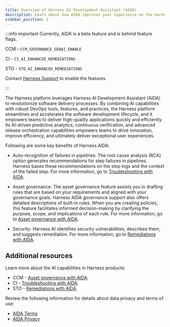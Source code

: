 ```yaml
---
title: Overview of Harness AI Development Assistant (AIDA)
description: Learn about how AIDA improves your experience on the Harness platform.
sidebar_position: 2
---
```



:::info important
Currently, AIDA is a beta feature and is behind feature flags. 

CCM - `CCM_GOVERNANCE_GENAI_ENABLE`

CI - `CI_AI_ENHANCED_REMEDIATIONS`

STO - `STO_AI_ENHANCED_REMEDIATIONS`

Contact [Harness Support](mailto:support@harness.io) to enable the features.

:::

The Harness platform leverages Harness AI Development Assistant (AIDA) to revolutionize software delivery processes. By combining AI capabilities with robust DevOps tools, features, and practices, the Harness platform streamlines and accelerates the software development lifecycle, and it empowers teams to deliver high-quality applications quickly and efficiently. Its AI-driven predictive analytics, continuous verification, and advanced release orchestration capabilities empowers teams to drive innovation, improve efficiency, and ultimately deliver exceptional user experiences.

Following are some key benefits of Harness AIDA:

- Auto-recognition of failures in pipelines: The root cause analysis (RCA) option generates recommendations for step failures in pipelines. Harness bases these recommendations on the step logs and the context of the failed step.
  For more information, go to [Troubleshooting with AIDA](http://developer.harness.io/docs/continuous-integration/troubleshoot-ci/aida).

- Asset governance: The asset governance feature assists you in drafting rules that are based on your requirements and aligned with your governance goals. Harness AIDA governance support also offers detailed descriptions of built-in rules. When you are creating policies, this feature facilitates informed decision-making by clarifying the purpose, scope, and implications of each rule.
  For more information, go to [Asset governance with AIDA](/docs/category/harness-aida-for-asset-governance).
  
- Security: Harness AI identifies security vulnerabilities, describes them, and suggests remediation.
  For more information, go to [Remediations with AIDA](/docs/security-testing-orchestration/use-sto/view-and-troubleshoot-vulnerabilities/ai-based-remediations).

## Additional resources

Learn more about the AI capabilities in Harness products:


- CCM - [Asset governance with AIDA](/docs/category/harness-aida-for-asset-governance).
- CI - [Troubleshooting with AIDA](http://developer.harness.io/docs/continuous-integration/troubleshoot-ci/aida).
- STO - [Remediations with AIDA](/docs/security-testing-orchestration/use-sto/view-and-troubleshoot-vulnerabilities/ai-based-remediations).  

Review the following information for details about data privacy and terms of use:

- [AIDA Terms](https://www.harness.io/legal/aida-terms)
- [AIDA Privacy](https://www.harness.io/legal/aida-privacy)
